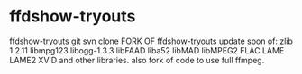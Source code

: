 # ffdshow-tryouts
ffdshow-tryouts git svn clone
FORK OF ffdshow-tryouts
update soon of:
zlib 1.2.11
libmpg123
libogg-1.3.3
libFAAD
liba52
libMAD
libMPEG2
FLAC
LAME
LAME2
XVID
and other libraries.
also fork of code to use full ffmpeg.



